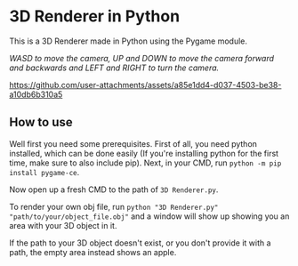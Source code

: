 # 3D Renderer in Python
This is a 3D Renderer made in Python using the Pygame module.

_WASD to move the camera, UP and DOWN to move the camera forward and backwards and LEFT and RIGHT to turn the camera._

https://github.com/user-attachments/assets/a85e1dd4-d037-4503-be38-a10db6b310a5



## How to use
Well first you need some prerequisites. First of all, you need python installed, which can be done easily (If you're installing python for the first time, make sure to also include pip).
Next, in your CMD, run `python -m pip install pygame-ce`.


Now open up a fresh CMD to the path of `3D Renderer.py`.

To render your own obj file, run `python "3D Renderer.py" "path/to/your/object_file.obj"` and a window will show up showing you an area with your 3D object in it.

If the path to your 3D object doesn't exist, or you don't provide it with a path, the empty area instead shows an apple.
